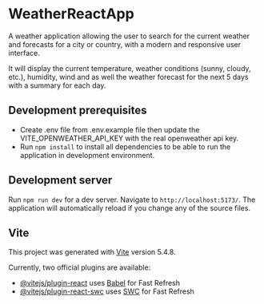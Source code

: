 # WeatherReactApp

A weather application allowing the user to search for the current weather and forecasts for a city or country, with a modern and responsive user interface.

It will display the current temperature, weather conditions (sunny, cloudy, etc.), humidity, wind and as well the weather forecast for the next 5 days with a summary for each day.

## Development prerequisites

- Create .env file from .env.example file then update the VITE_OPENWEATHER_API_KEY with the real openweather api key.
- Run `npm install` to install all dependencies to be able to run the application in development environment.


## Development server

Run `npm run dev` for a dev server. Navigate to `http://localhost:5173/`. The application will automatically reload if you change any of the source files.

## Vite

This project was generated with [Vite](https://github.com/vitejs/vite) version 5.4.8.

Currently, two official plugins are available:

- [@vitejs/plugin-react](https://github.com/vitejs/vite-plugin-react/blob/main/packages/plugin-react/README.md) uses [Babel](https://babeljs.io/) for Fast Refresh
- [@vitejs/plugin-react-swc](https://github.com/vitejs/vite-plugin-react-swc) uses [SWC](https://swc.rs/) for Fast Refresh


